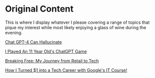 # Original Content 
This is where I display whatever I please covering a range of topics that pique my interest while most likely enjoying a glass of wine during the evening.

[Chat GPT-4 Can Hallucinate](https://github.com/dyanabutler/writing-samples/blob/main/originalcontent/gpt4.md)

[I Played An 11 Year Old's ChatGPT Game](https://github.com/dyanabutler/writing-samples/blob/main/originalcontent/gpt4hp.md)

[Breaking Free: My Journey from Retail to Tech](https://github.com/dyanabutler/writing-samples/blob/main/originalcontent/deardiary1.md)

[How I Turned $1 into a Tech Career with Google's IT Course!](https://github.com/dyanabutler/writing-samples/blob/main/originalcontent/deardiary2.md)